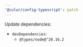 ```yaml
---
'@culur/config-typescript': patch
---
```


Update dependencies:

- `devDependencies`:
  - `@types/node@^20.16.2`
